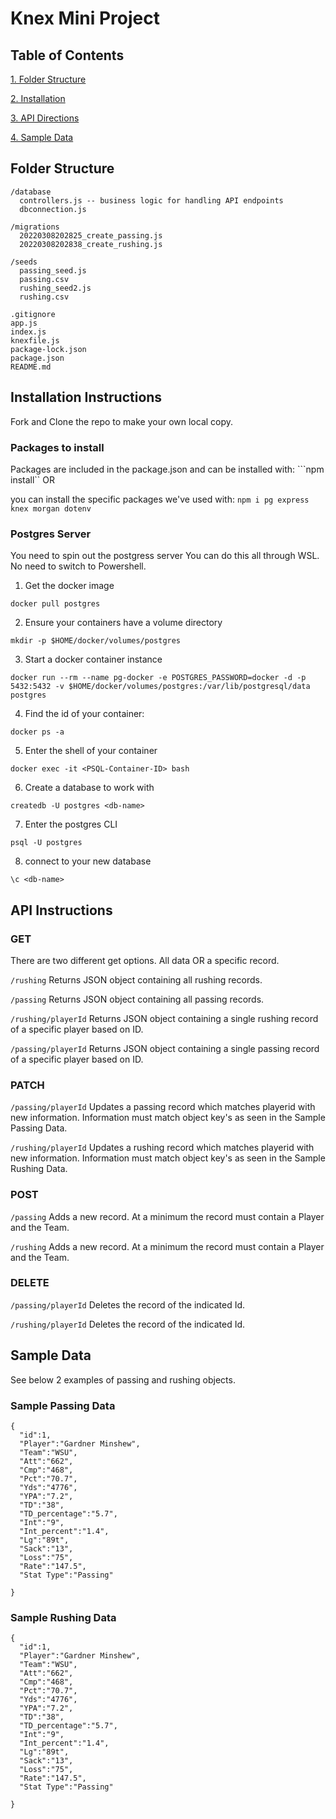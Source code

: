 # Knex Mini Project

## Table of Contents

[1. Folder Structure](##Folder-Structure)

[2. Installation](##Installation-Instructions)

[3. API Directions](##API-Instructions)

[4. Sample Data](##sample-data)

## Folder Structure

```
/database
  controllers.js -- business logic for handling API endpoints
  dbconnection.js

/migrations
  20220308202825_create_passing.js
  20220308202838_create_rushing.js

/seeds
  passing_seed.js
  passing.csv
  rushing_seed2.js
  rushing.csv

.gitignore
app.js
index.js
knexfile.js
package-lock.json
package.json
README.md
```

## Installation Instructions

Fork and Clone the repo to make your own local copy.

### Packages to install

Packages are included in the package.json and can be installed with:
```npm install``
OR

you can install the specific packages we've used with:
```npm i pg express knex morgan dotenv```

### Postgres Server

You need to spin out the postgress server
You can do this all through WSL. No need to switch to Powershell.
1. Get the docker image

```docker pull postgres```

2. Ensure your containers have a volume directory

```mkdir -p $HOME/docker/volumes/postgres```

3. Start a docker container instance

```docker run --rm --name pg-docker -e POSTGRES_PASSWORD=docker -d -p 5432:5432 -v $HOME/docker/volumes/postgres:/var/lib/postgresql/data postgres```

4. Find the id of your container:

```docker ps -a```

5. Enter the shell of your container

```docker exec -it <PSQL-Container-ID> bash```

6. Create a database to work with

```createdb -U postgres <db-name>```

7. Enter the postgres CLI

```psql -U postgres```

8. connect to your new database

```\c <db-name>```


## API Instructions

### GET
There are two different get options.  All data OR a specific record.

```/rushing```
Returns JSON object containing all rushing records.

```/passing```
Returns JSON object containing all passing records.

```/rushing/playerId```
Returns JSON object containing a single rushing record of a specific player based on ID.

```/passing/playerId```
Returns JSON object containing a single passing record of a specific player based on ID.

### PATCH

```/passing/playerId```
Updates a passing record which matches playerid with new information.  Information must match object key's as seen in the Sample Passing Data.

```/rushing/playerId```
Updates a rushing record which matches playerid with new information.  Information must match object key's as seen in the Sample Rushing Data.

### POST

```/passing```
Adds a new record.  At a minimum the record must contain a Player and the Team.

```/rushing```
Adds a new record.  At a minimum the record must contain a Player and the Team.

### DELETE

```/passing/playerId```
Deletes the record of the indicated Id.

```/rushing/playerId```
Deletes the record of the indicated Id.

## Sample Data
See below 2 examples of passing and rushing objects.

### Sample Passing Data

```
{
  "id":1,
  "Player":"Gardner Minshew",
  "Team":"WSU",
  "Att":"662",
  "Cmp":"468",
  "Pct":"70.7",
  "Yds":"4776",
  "YPA":"7.2",
  "TD":"38",
  "TD_percentage":"5.7",
  "Int":"9",
  "Int_percent":"1.4",
  "Lg":"89t",
  "Sack":"13",
  "Loss":"75",
  "Rate":"147.5",
  "Stat Type":"Passing"

}
```
### Sample Rushing Data

```
{
  "id":1,
  "Player":"Gardner Minshew",
  "Team":"WSU",
  "Att":"662",
  "Cmp":"468",
  "Pct":"70.7",
  "Yds":"4776",
  "YPA":"7.2",
  "TD":"38",
  "TD_percentage":"5.7",
  "Int":"9",
  "Int_percent":"1.4",
  "Lg":"89t",
  "Sack":"13",
  "Loss":"75",
  "Rate":"147.5",
  "Stat Type":"Passing"

}
```